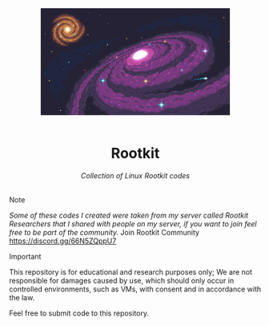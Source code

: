 <div align="center">
  <img src="x.png" width="75%"><br><br>
   <h1>Rootkit</h1>
    <i>Collection of Linux Rootkit codes</i>
</div><br>

> [!Note]
> _Some of these codes I created were taken from my server called *Rootkit Researchers* that I shared with people on my server, if you want to join feel free to be part of the community._
Join Rootkit Community
> https://discord.gg/66N5ZQppU7

> [!Important]
> This repository is for educational and research purposes only; We are not responsible for damages caused by use, which should only occur in controlled environments, such as VMs, with consent and in accordance with the law.

 Feel free to submit code to this repository.
